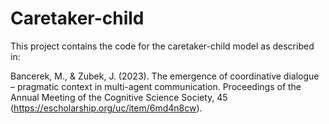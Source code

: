 # Caretaker-child
This project contains the code for the caretaker-child model as described in: 

Bancerek, M., &amp; Zubek, J. (2023). The emergence of coordinative dialogue – pragmatic context in multi-agent communication. Proceedings of the Annual Meeting of the Cognitive Science Society, 45 (https://escholarship.org/uc/item/6md4n8cw).

